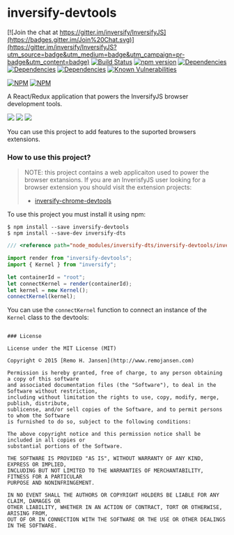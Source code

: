 # inversify-devtools

[![Join the chat at https://gitter.im/inversify/InversifyJS](https://badges.gitter.im/Join%20Chat.svg)](https://gitter.im/inversify/InversifyJS?utm_source=badge&utm_medium=badge&utm_campaign=pr-badge&utm_content=badge)
[![Build Status](https://secure.travis-ci.org/inversify/devtools.svg?branch=master)](https://travis-ci.org/inversify/devtools)
[![npm version](https://badge.fury.io/js/inversify-devtools.svg)](http://badge.fury.io/js/inversify-devtools)
[![Dependencies](https://david-dm.org/inversify/devtools.svg)](https://david-dm.org/inversify/devtools#info=dependencies)
[![Dependencies](https://david-dm.org/inversify/devtools/dev-status.svg)](https://david-dm.org/inversify/devtools/#info=devDependencies)
[![Dependencies](https://david-dm.org/inversify/devtools/peer-status.svg)](https://david-dm.org/inversify/devtools/#info=peerDependenciess)
[![Known Vulnerabilities](https://snyk.io/test/github/inversify/devtools/badge.svg)](https://snyk.io/test/github/inversify/devtools)

[![NPM](https://nodei.co/npm/inversify-devtools.png?downloads=true&downloadRank=true)](https://nodei.co/npm/inversify-devtools/)
[![NPM](https://nodei.co/npm-dl/inversify-devtools.png?months=9&height=3)](https://nodei.co/npm/inversify-devtools/)

A React/Redux application that powers the InversifyJS browser development tools.

![](https://raw.githubusercontent.com/inversify/inversify-devtools/master/media/1.png)
![](https://raw.githubusercontent.com/inversify/inversify-devtools/master/media/2.png)
![](https://raw.githubusercontent.com/inversify/inversify-devtools/master/media/3.png)

You can use this project to add features to the suported browsers extensions.

### How to use this project?

> NOTE: this project contains a web applicaiton used to power the browser extansions. If you are  an InverisfyJS user looking for a browser extension you should visit the extension projects:
> - [inversify-chrome-devtools](https://github.com/inversify/inversify-chrome-devtools)

To use this project you must install it using npm:

```
$ npm install --save inversify-devtools
$ npm install --save-dev inversify-dts
```

```ts
/// <reference path="node_modules/inversify-dts/inversify-devtools/inversify-devtools.d.ts"/>

import render from "inversify-devtools";
import { Kernel } from "inversify";

let containerId = "root";
let connectKernel = render(containerId);
let kernel = new Kernel();
connectKernel(kernel);
```

You can use the `connectKernel` function to connect an instance of the `Kernel` class to the devtools:

```

### License

License under the MIT License (MIT)

Copyright © 2015 [Remo H. Jansen](http://www.remojansen.com)

Permission is hereby granted, free of charge, to any person obtaining a copy of this software 
and associated documentation files (the "Software"), to deal in the Software without restriction, 
including without limitation the rights to use, copy, modify, merge, publish, distribute, 
sublicense, and/or sell copies of the Software, and to permit persons to whom the Software 
is furnished to do so, subject to the following conditions:

The above copyright notice and this permission notice shall be included in all copies or 
substantial portions of the Software.

THE SOFTWARE IS PROVIDED "AS IS", WITHOUT WARRANTY OF ANY KIND, EXPRESS OR IMPLIED, 
INCLUDING BUT NOT LIMITED TO THE WARRANTIES OF MERCHANTABILITY, FITNESS FOR A PARTICULAR 
PURPOSE AND NONINFRINGEMENT. 

IN NO EVENT SHALL THE AUTHORS OR COPYRIGHT HOLDERS BE LIABLE FOR ANY CLAIM, DAMAGES OR 
OTHER LIABILITY, WHETHER IN AN ACTION OF CONTRACT, TORT OR OTHERWISE, ARISING FROM, 
OUT OF OR IN CONNECTION WITH THE SOFTWARE OR THE USE OR OTHER DEALINGS IN THE SOFTWARE.
